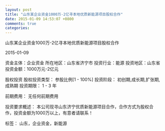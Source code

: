 ```yaml
---
layout: post
title: "山东某企业资金1000万-2亿寻本地优质新能源项目股权合作"
date: 2015-01-09 14:53:07 +0800
comments: true
categories: 
---
```

山东某企业资金1000万-2亿寻本地优质新能源项目股权合作



2015-01-09

资金主体：企业资金
所在地区：山东省济宁市
投资行业：能源
投资地区：山东省
投资金额：1000万元-2亿元

股权投资
股权投资类型：
                            参股比例[1 - 100%] 
                                                                                投资阶段：
                            初创期,成长期,扩张期,成熟期 
                                                                                                                                        投资期限：
                            1 - 3 年

前期费用：
无任何前期费用

投资要求概述：
本公司现寻山东济宁优质新能源项目合作，合作方式为股权合作，投资金额为1000万以上，有意者请联系！

标签：
山东，企业资金，新能源

